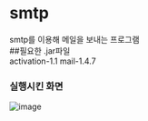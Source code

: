# smtp
smtp를 이용해 메일을 보내는 프로그램<br>
##필요한 .jar파일<br>
activation-1.1
mail-1.4.7
### 실행시킨 화면
![image](https://user-images.githubusercontent.com/46277114/124072314-932d8a80-da7b-11eb-9a67-b69e318058f3.png)

